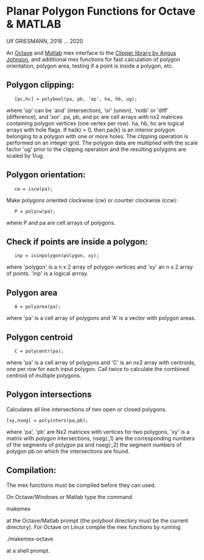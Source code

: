
Planar Polygon Functions for Octave & MATLAB
============================================

Ulf GRIESMANN, 2016 ... 2020  

An [Octave](https://octave.org) and [Matlab](https://www.mathworks.com)  mex interface to the
[Clipper library by Angus Johnson](https://sourceforge.net/projects/polyclipping),
and additional mex functions for fast calculation of polygon orientation, polygon
area, testing if a point is inside a polygon, etc.


Polygon clipping:
-----------------

       [pc,hc] = polybool(pa, pb, 'op', ha, hb, ug);
       
where 'op' can be 'and' (intersection), 'or' (union), 'notb' or 'diff'
(difference), and 'xor'. pa, pb, and pc are cell arrays with nx2
matrices containing polygon vertices (one vertex per row). ha, hb, hc
are logical arrays with hole flags. If ha(k) > 0, then pa{k} is an
interior polygon belonging to a polygon with one or more holes. The 
clipping operation is performed on an integer grid. The polygon data
are multiplied with the scale factor 'ug' prior to the clipping
operation and the resulting polygons are scaled by 1/ug.


Polygon orientation:
--------------------

       cw = iscw(pa);
       
Make polygons oriented clockwise (cw) or counter clockwise (ccw):

       P = polycw(pa);

where P and pa are cell arrays of polygons.


Check if points are inside a polygon:
-------------------------------------

       inp = isinpolygon(polygon, xy);

where 'polygon' is a n x 2 array of polygon vertices and 'xy' an n x 2 array
of points. 'inp' is a logical arrray.


Polygon area
------------

       A = polyarea(pa);

where 'pa' is a cell array of polygons and 'A' is a vector with polygon areas.


Polygon centroid
----------------

       C = polycentr(pa);

where 'pa' is a cell array of polygons and 'C' is an nx2 array with centroids,
one per row for each input polygon. Call twice to calculate the combined 
centroid of multiple polygons.


Polygon intersections
---------------------
Calculates all line intersections of two open or closed polygons.

	[xy,nseg] = polyinters(pa,pb);

where 'pa', 'pb' are Nx2 matrices with vertices for two polygons, 'xy' is a
matrix with polygon intersections, nseg(:,1) are the corresponding numbers
of the segments of polygon pa and nseg(:,2) the segment numbers of polygon pb
on which the intersections are found.


Compilation:
------------
The mex functions must be compiled before they can used.

On Octave/Windows or Matlab type the command
   
   makemex

at the Octave/Matlab prompt (the polybool directory must be the current 
directory). For Octave on Linux compile the mex functions by 
running 

   ./makemex-octave

at a shell prompt.
